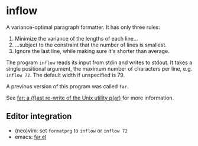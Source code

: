 # inflow

A variance-optimal paragraph formatter. It has only three rules:

1. Minimize the variance of the lengths of each line...
2. ...subject to the constraint that the number of lines is smallest.
3. Ignore the last line, while making sure it's shorter than average.

The program `inflow` reads its input from stdin and writes to stdout.
It takes a single positional argument, the maximum number of characters
per line, e.g. `inflow 72`. The default width if unspecified is 79.

A previous version of this program was called `far`.

See [far: a (f)ast re-write of the Unix utility
p(ar)](https://cgdct.moe/blog/far/) for more information.

## Editor integration

- (neo)vim: set `formatprg` to `inflow` or `inflow 72`
- emacs: [far.el](https://github.com/eshrh/far.el)
